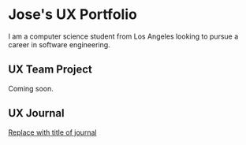 # Jose's UX Portfolio

I am a computer science student from Los Angeles looking to pursue a career in software engineering. 

## UX Team Project

Coming soon.

## UX Journal

[Replace with title of journal](j01/)
